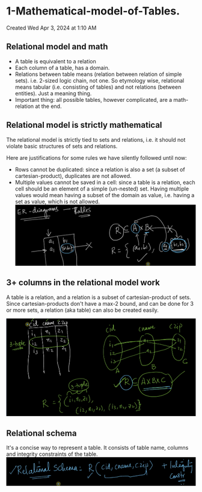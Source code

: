 # 1-Mathematical-model-of-Tables. 
Created Wed Apr 3, 2024 at 1:10 AM

## Relational model and math
- A table is equivalent to a relation
- Each column of a table, has a domain.
- Relations between table means (relation between relation of simple sets). i.e. 2-sized logic chain, not one. So etymology wise, relational means tabular (i.e. consisting of tables) and not relations (between entities). Just a meaning thing.
- Important thing: all possible tables, however complicated, are a math-relation at the end.


## Relational model is strictly mathematical
The relational model is strictly tied to sets and relations, i.e. it should not violate basic structures of sets and relations.

Here are justifications for some rules we have silently followed until now:
- Rows cannot be duplicated: since a relation is also a set (a subset of cartesian-product), duplicates are not allowed.
- Multiple values cannot be saved in a cell: since a table is a relation, each cell should be an element of a simple (un-nested) set. Having multiple values would mean having a subset of the domain as value, i.e. having a set as value, which is not allowed.
  ![](../../../../assets/1-Mathematical-model-of-Tables-image-1-d2282f90.png)


## 3+ columns in the relational model work
A table is a relation, and a relation is a subset of cartesian-product of sets. Since cartesian-products don't have a max-2 bound, and can be done for 3 or more sets, a relation (aka table) can also be created easily.

![](../../../../assets/1-Mathematical-model-of-Tables-image-2-d2282f90.png)


## Relational schema
It's a concise way to represent a table. It consists of table name, columns and integrity constraints of the table.
![](../../../../assets/1-Mathematical-model-of-Tables-image-3-d2282f90.png)